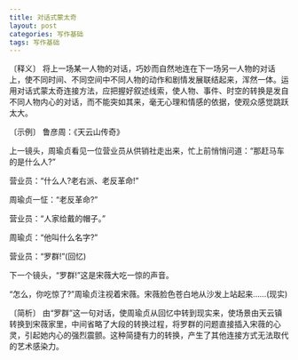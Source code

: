 ```yaml
---
title: 对话式蒙太奇
layout: post
categories: 写作基础
tags: 写作基础
---
```


〔释义〕 将上一场某一人物的对话，巧妙而自然地连在下一场另一人物的对话上，使不同时间、不同空间中不同人物的动作和剧情发展联结起来，浑然一体。运用对话式蒙太奇连接方法，应把握好叙述线索，使人物、事件、时空的转换是发自不同人物内心的对话，而不能突如其来，毫无心理和情感的依据，使观众感觉跳跃太大。

〔示例〕 鲁彦周：《天云山传奇》

上一镜头，周瑜贞看见一位营业员从供销社走出来，忙上前悄悄问道：“那赶马车的是什么人?”

营业员：“什么人?老右派、老反革命!”

周瑜贞一怔：“老反革命?”

营业员：“人家给戴的帽子。”

周瑜贞：“他叫什么名字?”

营业员：“罗群!”(回忆)

下一个镜头，“罗群!”这是宋薇大吃一惊的声音。

“怎么，你吃惊了?”周瑜贞注视着宋薇。宋薇脸色苍白地从沙发上站起来……(现实)

〔简析〕 由“罗群”这一句对话，使周瑜贞从回忆中转到现实来，使场景由天云镇转换到宋薇家里，中间省略了大段的转换过程，将罗群的问题直接插入宋薇的心灵，引起她内心的强烈震颤。这种简捷有力的转换，产生了其他连接方式无法取代的艺术感染力。 